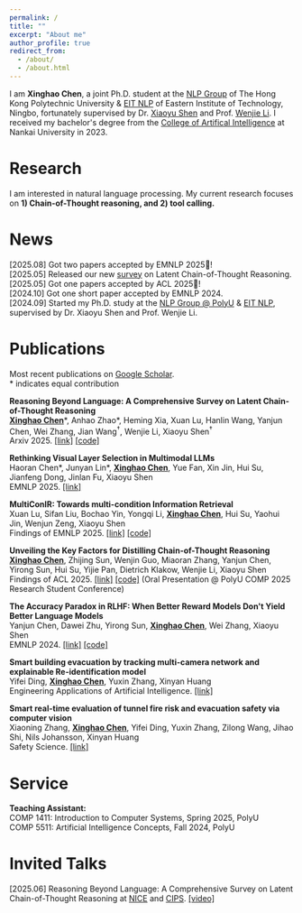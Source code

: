 ```yaml
---
permalink: /
title: ""
excerpt: "About me"
author_profile: true
redirect_from: 
  - /about/
  - /about.html
---
```


<!-- ## About Me -->

I am **Xinghao Chen**, a joint Ph.D. student at the [NLP Group](https://polyunlp.github.io/) of The Hong Kong Polytechnic University & [EIT NLP](https://eit-nlp.github.io/) of Eastern Institute of Technology, Ningbo, fortunately supervised by Dr. [Xiaoyu Shen](https://chin-gyou.github.io//) and Prof. [Wenjie Li](https://www4.comp.polyu.edu.hk/~cswjli/). I received my bachelor's degree from the [College of Artifical Intelligence](https://ai.nankai.edu.cn/) at Nankai University in 2023.  

# Research

I am interested in natural language processing. My current research focuses on **1) Chain-of-Thought reasoning, and 2) tool calling.**  

# News

[2025.08] Got two papers accepted by EMNLP 2025🎉!   
[2025.05] Released our new [survey](https://arxiv.org/abs/2505.16782) on Latent Chain-of-Thought Reasoning.  
[2025.05] Got one papers accepted by ACL 2025🎉!  
[2024.10] Got one short paper accepted by EMNLP 2024.  
[2024.09] Started my Ph.D. study at the [NLP Group @ PolyU](https://polyunlp.github.io/) & [EIT NLP](https://eit-nlp.github.io/), supervised by Dr. Xiaoyu Shen and Prof. Wenjie Li.  

# Publications

Most recent publications on [Google Scholar](https://scholar.google.com/citations?user=nth3Ph0AAAAJ&hl=en).  
\* indicates equal contribution

**Reasoning Beyond Language: A Comprehensive Survey on Latent Chain-of-Thought Reasoning**  
**<ins>Xinghao Chen</ins>**\*, Anhao Zhao\*, Heming Xia, Xuan Lu, Hanlin Wang, Yanjun Chen, Wei Zhang, Jian Wang<sup>†</sup>, Wenjie Li, Xiaoyu Shen<sup>†</sup>  
Arxiv 2025. [[link]](https://arxiv.org/abs/2505.16782) [[code]](https://github.com/EIT-NLP/Awesome-Latent-CoT)  

**Rethinking Visual Layer Selection in Multimodal LLMs**  
Haoran Chen\*, Junyan Lin\*, **<ins>Xinghao Chen</ins>**, Yue Fan, Xin Jin, Hui Su, Jianfeng Dong, Jinlan Fu, Xiaoyu Shen  
EMNLP 2025. [[link]](https://arxiv.org/abs/2504.21447)  

**MultiConIR: Towards multi-condition Information Retrieval**  
Xuan Lu, Sifan Liu, Bochao Yin, Yongqi Li, **<ins>Xinghao Chen</ins>**, Hui Su, Yaohui Jin, Wenjun Zeng, Xiaoyu Shen  
Findings of EMNLP 2025. [[link]](https://arxiv.org/abs/2503.08046) [[code]](https://github.com/EIT-NLP/MultiConIR)  

**Unveiling the Key Factors for Distilling Chain-of-Thought Reasoning**  
**<ins>Xinghao Chen</ins>**, Zhijing Sun, Wenjin Guo, Miaoran Zhang, Yanjun Chen, Yirong Sun, Hui Su, Yijie Pan, Dietrich Klakow, Wenjie Li, Xiaoyu Shen  
Findings of ACL 2025. [[link]](https://arxiv.org/abs/2502.18001) [[code]](https://github.com/EIT-NLP/Distilling-CoT-Reasoning) (Oral Presentation @ PolyU COMP 2025 Research Student Conference) 

**The Accuracy Paradox in RLHF: When Better Reward Models Don't Yield Better Language Models**  
Yanjun Chen, Dawei Zhu, Yirong Sun, **<ins>Xinghao Chen</ins>**, Wei Zhang, Xiaoyu Shen  
EMNLP 2024. [[link]](https://arxiv.org/abs/2410.06554) [[code]](https://github.com/EIT-NLP/AccuracyParadox-RLHF)  

**Smart building evacuation by tracking multi-camera network and explainable Re-identification model**  
Yifei Ding, **<ins>Xinghao Chen</ins>**, Yuxin Zhang, Xinyan Huang  
Engineering Applications of Artificial Intelligence. [[link]](https://www.sciencedirect.com/science/article/pii/S095219762500394X)  

**Smart real-time evaluation of tunnel fire risk and evacuation safety via computer vision**  
Xiaoning Zhang, **<ins>Xinghao Chen</ins>**, Yifei Ding, Yuxin Zhang, Zilong Wang, Jihao Shi, Nils Johansson, Xinyan Huang  
Safety Science. [[link]](https://www.sciencedirect.com/science/article/abs/pii/S092575352400153X)  

# Service

**Teaching Assistant:**    
COMP 1411: Introduction to Computer Systems, Spring 2025, PolyU  
COMP 5511: Artificial Intelligence Concepts, Fall 2024, PolyU  

# Invited Talks

[2025.06] Reasoning Beyond Language: A Comprehensive Survey on Latent Chain-of-Thought Reasoning at [NICE](https://nice-nlp.github.io/) and [CIPS](http://lmg.cipsc.org.cn/index.html). [[video]](https://www.bilibili.com/video/BV1HGMczkEZz/?spm_id_from=333.1387.upload.video_card.click&vd_source=faf159ae052af24b9fed9313aa72e254) 


<div id="clustrmaps-widget" style="width:40%; margin: 0 auto; display: block;">
			<script type='text/javascript' id='clustrmaps' src='//clustrmaps.com/map_v2.js?d=EoPAaiFrvVl-nH3vsQ9fQul7urlg3cwFzuGtOtGIypA&cl=ffffff&w=a'></script>
</div>	